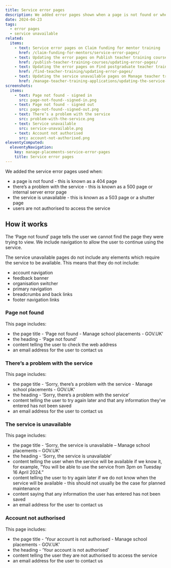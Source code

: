 ```yaml
---
title: Service error pages
description: We added error pages shown when a page is not found or when there is a problem with the service
date: 2024-04-23
tags:
  - error pages
  - service unavailable
related:
  items:
    - text: Service error pages on Claim funding for mentor training
      href: /claim-funding-for-mentors/service-error-pages/
    - text: Updating the error pages on Publish teacher training courses
      href: /publish-teacher-training-courses/updating-error-pages/
    - text: Updating the error pages on Find postgraduate teacher training
      href: /find-teacher-training/updating-error-pages/
    - text: Updating the service unavailable pages on Manage teacher training applications
      href: /manage-teacher-training-applications/updating-the-service-unavailable-pages/
screenshots:
  items:
    - text: Page not found - signed in
      src: page-not-found--signed-in.png
    - text: Page not found - signed out
      src: page-not-found--signed-out.png
    - text: There’s a problem with the service
      src: problem-with-the-service.png
    - text: Service unavailable
      src: service-unavailable.png
    - text: Account not authorised
      src: account-not-authorised.png
eleventyComputed:
  eleventyNavigation:
    key: manage-placements-service-error-pages
    title: Service error pages
---
```


We added the service error pages used when:

- a page is not found - this is known as a 404 page
- there’s a problem with the service - this is known as a 500 page or internal server error page
- the service is unavailable - this is known as a 503 page or a shutter page
- users are not authorised to access the service

## How it works

The ‘Page not found’ page tells the user we cannot find the page they were trying to view. We include navigation to allow the user to continue using the service.

The service unavailable pages do not include any elements which require the service to be available. This means that they do not include:

- account navigation
- feedback banner
- organisation switcher
- primary navigation
- breadcrumbs and back links
- footer navigation links

### Page not found

This page includes:

- the page title - ‘Page not found - Manage school placements - GOV.UK’
- the heading - ‘Page not found’
- content telling the user to check the web address
- an email address for the user to contact us

### There’s a problem with the service

This page includes:

- the page title - ‘Sorry, there’s a problem with the service - Manage school placements - GOV.UK’
- the heading - ‘Sorry, there’s a problem with the service’
- content telling the user to try again later and that any information they’ve entered has not been saved
- an email address for the user to contact us

### The service is unavailable

This page includes:

- the page title - ‘Sorry, the service is unavailable – Manage school placements – GOV.UK’
- the heading - ‘Sorry, the service is unavailable’
- content telling the user when the service will be available if we know it, for example, “You will be able to use the service from 3pm on Tuesday 16 April 2024.”
- content telling the user to try again later if we do not know when the service will be available - this should not usually be the case for planned maintenance
- content saying that any information the user has entered has not been saved
- an email address for the user to contact us

### Account not authorised

This page includes:

- the page title - ‘Your account is not authorised - Manage school placements - GOV.UK’
- the heading - ‘Your account is not authorised’
- content telling the user they are not authorised to access the service
- an email address for the user to contact us
